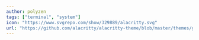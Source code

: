 ```yaml
---
author: polyzen
tags: ["terminal", "system"]
icon: "https://www.svgrepo.com/show/329889/alacritty.svg"
url: "https://github.com/alacritty/alacritty-theme/blob/master/themes/gruvbox_material_medium_dark.toml"
---
```


